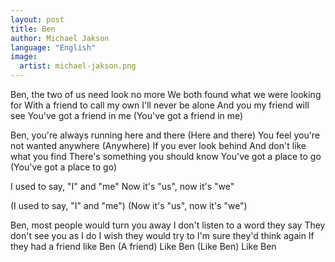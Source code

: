 ```yaml
---
layout: post
title: Ben
author: Michael Jakson
language: "English"
image:
  artist: michael-jakson.png
---
```

Ben, the two of us need look no more
We both found what we were looking for
With a friend to call my own
I'll never be alone
And you my friend will see
You've got a friend in me
(You've got a friend in me)

Ben, you're always running here and there
(Here and there)
You feel you're not wanted anywhere
(Anywhere)
If you ever look behind
And don't like what you find
There's something you should know
You've got a place to go
(You've got a place to go)

I used to say, "I" and "me"
Now it's "us", now it's "we"


(I used to say, "I" and "me")
(Now it's "us", now it's "we")

Ben, most people would turn you away
I don't listen to a word they say
They don't see you as I do
I wish they would try to
I'm sure they'd think again
If they had a friend like Ben
(A friend)
Like Ben
(Like Ben)
Like Ben
